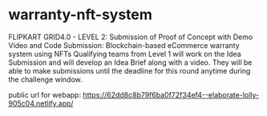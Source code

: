 # warranty-nft-system
FLIPKART GRID4.0 - LEVEL 2: Submission of Proof of Concept with Demo Video and Code Submission: Blockchain-based eCommerce warranty system using NFTs Qualifying teams from Level 1 will work on the Idea Submission and will develop an Idea Brief along with a video. They will be able to make submissions until the deadline for this round anytime during the challenge window.


public url for webapp: https://62dd8c8b79f6ba0f72f34ef4--elaborate-lolly-905c04.netlify.app/
